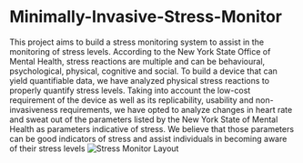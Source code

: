 # Minimally-Invasive-Stress-Monitor
This project aims to build a stress monitoring system to assist in the monitoring of stress levels. According to the New York State Office of Mental Health, stress reactions are multiple and can be behavioural, psychological, physical, cognitive and social. To build a device that can yield quantifiable data, we have analyzed physical stress reactions to properly quantify stress levels. Taking into account the low-cost requirement of the device as well as its replicability, usability and non-invasiveness requirements, we have opted to analyze changes in heart rate and sweat out of the parameters listed by the New York State of Mental Health as parameters indicative of stress. We believe that those parameters can be good indicators of stress and assist individuals in becoming aware of their stress levels
![Stress Monitor Layout](https://github.com/user-attachments/assets/f57c231e-5773-43e4-ba3a-76740c480abf)
